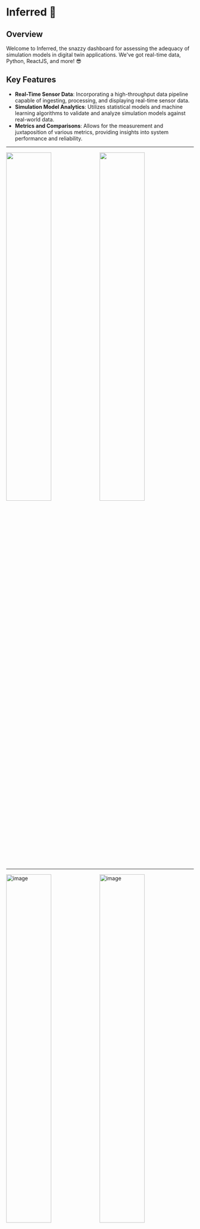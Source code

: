 # Inferred 🚀

## Overview
Welcome to Inferred, the snazzy dashboard for assessing the adequacy of simulation models in digital twin applications. We've got real-time data, Python, ReactJS, and more! 😎

## Key Features

- **Real-Time Sensor Data**: Incorporating a high-throughput data pipeline capable of ingesting, processing, and displaying real-time sensor data.
- **Simulation Model Analytics**: Utilizes statistical models and machine learning algorithms to validate and analyze simulation models against real-world data.
- **Metrics and Comparisons**: Allows for the measurement and juxtaposition of various metrics, providing insights into system performance and reliability.
  
---

<p float="left">
  <img src="https://github.com/Raff-dev/inferred/assets/56380303/92432d3f-9b31-4a16-9e0a-43d94884f845" width="49%" />
  <img src="https://github.com/Raff-dev/inferred/assets/56380303/87410904-b1cb-41d3-a175-3f40fc4fc014" width="49%" /> 
</p>

---

<p float="left">
<img  width="49%" alt="image" src="https://github.com/Raff-dev/inferred/assets/56380303/54edcaab-8f7d-463c-a8d8-3a67cc167b59">
<img width="49%" alt="image" src="https://github.com/Raff-dev/inferred/assets/56380303/fcc64148-f9c7-429b-ad7c-dae7fc17bb2d">
</p>

---

Tech Stack 🛠️
- Backend: [Django](https://www.djangoproject.com/)
- Frontend: [ReactJS](https://reactjs.org/)
- Database: [PostgreSQL](https://www.postgresql.org/)
- Caching: [Redis](https://redis.io/)
- Message Broker: [Celery with Redis](https://docs.celeryproject.org/en/stable/getting-started/brokers/redis.html)
- Containerization: [Docker](https://www.docker.com/)
- Package Management: [Poetry](https://python-poetry.org/)
- Code Quality: [Pre-commit](https://pre-commit.com/)

## System Architecture

### Backend
Utilizes a Django-based RESTful API in conjunction with Celery for asynchronous task management. This ensures a scalable and extensible backend system capable of handling high volumes of data.

### Frontend
Leverages the capabilities of ReactJS to provide an intuitive and responsive user interface.

### Mock
Includes mock services that emulate various subsystems, facilitating a controlled environment for testing and development.

### Task Management
Employs `Invoke` for task automation, orchestrating complex multi-container operations with simple commands.

### Container Orchestration
Uses a Docker Compose YAML file to handle container orchestration, streamlining the deployment and scaling processes.



## Pre-requisites 📋
Must-haves for a smooth ride:
- Docker 🐳
- Python ^3.10 🐍
- Poetry 📚
- Pre-commit 🚫

Download them unless you enjoy error messages. 😉

## Setup 🚀
1. Install Poetry if you haven't already:
```
pip install poetry
```
2. Run this to fetch all Python dependencies 📦.
```
poetry install
```
3. Make sure you get all those migrations going:
```
inv migrate
```
4. To get the whole system up and running, just use:
```
inv up
```

## Container Management with Invoke 🎩
Need to boss around containers? Invoke's got you:
- **Logs**: `inv logs <container_name>`
- **Up**: `inv up`
- **Down**: `inv down [--v]`
- **Restart**: `inv restart <container_name>`
- **Bash**: `inv bash <container_name>`
- **Migrate**: `inv migrate [--make] [--rm]`
- **Build**: `inv build`
- **Flush**: `inv flush`

## License 📝
MIT License, because we're all friends here.


